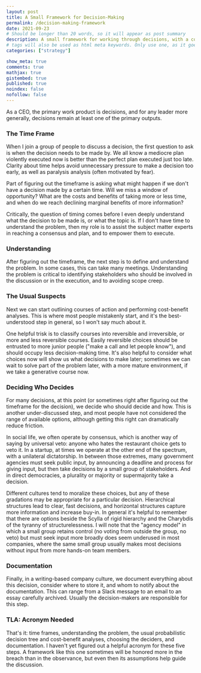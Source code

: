 ```yaml
---
layout: post
title: A Small Framework for Decision-Making
permalink: /decision-making-framework
date: 2021-09-23
# Should be longer than 20 words, so it will appear as post summary
description: A small framework for working through decisions, with a couple of counter-intuitive steps
# tags will also be used as html meta keywords. Only use one, as it goes in the URL
categories: ["strategy"]

show_meta: true
comments: true
mathjax: true
gistembed: true
published: true
noindex: false
nofollow: false
---
```


As a CEO, the primary work product is decisions, and for any leader more generally, decisions remain at least one of the primary outputs.

### The Time Frame
When I join a group of people to discuss a decision, the first question to ask is when the decision needs to be made by. We all know a mediocre plan violently executed now is better than the perfect plan executed just too late. Clarity about time helps avoid unnecessary pressure to make a decision too early, as well as paralysis analysis (often motivated by fear). 

Part of figuring out the timeframe is asking what might happen if we don't have a decision made by a certain time. Will we miss a window of opportunity? What are the costs and benefits of taking more or less time, and when do we reach declining marginal benefits of more information?

Critically, the question of timing comes before I even deeply understand what the decision to be made is, or what the topic is. If I don't have time to understand the problem, then my role is to assist the subject matter experts in reaching a consensus and plan, and to empower them to execute.

### Understanding
After figuring out the timeframe, the next step is to define and understand the problem. In some cases, this can take many meetings. Understanding the problem is critical to identifying stakeholders who should be involved in the discussion or in the execution, and to avoiding scope creep.

### The Usual Suspects
Next we can start outlining courses of action and performing cost-benefit analyses. This is where most people mistakenly start, and it's the best-understood step in general, so I won't say much about it. 

One helpful trisk is to classify courses into reversible and irreversible, or more and less reversible courses. Easily reversible choices should be entrusted to more junior people ("make a call and let people know"), and should occupy less decision-making time. It's also helpful to consider what choices now will show us what decisions to make later; sometimes we can wait to solve part of the problem later, with a more mature environment, if we take a generative course now.

### Deciding Who Decides
For many decisions, at this point (or sometimes right after figuring out the timeframe for the decision), we decide who should decide and how. This is another under-discussed step, and most people have not considered the range of available options, although getting this right can dramatically reduce friction.

In social life, we often operate by consensus, which is another way of saying by universal veto: anyone who hates the restaurant choice gets to veto it. In a startup, at times we operate at the other end of the spectrum, with a unilateral dictatorship. In between those extremes, many government agencies must seek public input, by announcing a deadline and process for giving input, but then take decisions by a small group of stakeholders. And in direct democracies, a plurality or majority or supermajority take a decision. 

Different cultures tend to moralize these choices, but any of these gradations may be appropriate for a particular decision. Hierarchical structures lead to clear, fast decisions, and horizontal structures capture more information and increase buy-in. In general it's helpful to remember that there are options beside the Scylla of rigid hierarchy and the Charybdis of the tyranny of structurelessness. I will note that the "agency model" in which a small group retains control (no voting from outside the group, no veto) but must seek input more broadly does seem underused in most companies, where the same small group usually makes most decisions without input from more hands-on team members.

### Documentation
Finally, in a writing-based company culture, we document everything about this decision, consider where to store it, and whom to notify about the documentation. This can range from a Slack message to an email to an essay carefully archived. Usually the decision-makers are responsible for this step.

### TLA: Acronym Needed
That's it: time frames, understanding the problem, the usual probabilistic decision tree and cost-benefit analyses, choosing the deciders, and documentation. I haven't yet figured out a helpful acronym for these five steps. A framework like this one sometimes will be honored more in the breach than in the observance, but even then its assumptions help guide the discussion.
